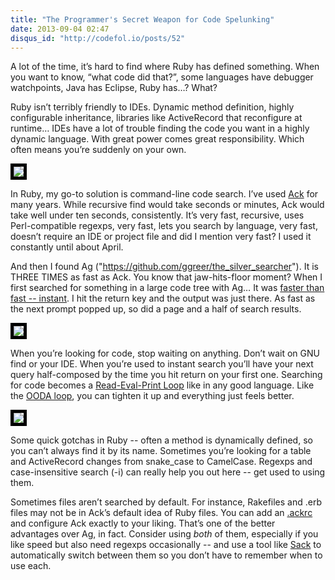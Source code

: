 ```yaml
---
title: "The Programmer's Secret Weapon for Code Spelunking"
date: 2013-09-04 02:47
disqus_id: "http://codefol.io/posts/52"
---
```

A lot of the time, it’s hard to find where Ruby has defined something. When you want to know, “what code did that?”, some languages have debugger watchpoints, Java has Eclipse, Ruby has…? What?

Ruby isn’t terribly friendly to IDEs. Dynamic method definition, highly configurable inheritance, libraries like ActiveRecord that reconfigure at runtime… IDEs have a lot of trouble finding the code you want in a highly dynamic language. With great power comes great responsibility. Which often means you’re suddenly on your own.

<a href="http://beyondgrep.com"><img src="/images/52/ack_screen.png" style="border: 5px solid black;" /></a>

In Ruby, my go-to solution is command-line code search. I’ve used <a href="http://beyondgrep.com">Ack</a> for many years. While recursive find would take seconds or minutes, Ack would take well under ten seconds, consistently. It’s very fast, recursive, uses Perl-compatible regexps, very fast, lets you search by language, very fast, doesn’t require an IDE or project file and did I mention very fast? I used it constantly until about April.

And then I found Ag ("https://github.com/ggreer/the_silver_searcher"). It is THREE TIMES as fast as Ack. You know that jaw-hits-floor moment? When I first searched for something in a large code tree with Ag… It was <a href="http://www.nngroup.com/articles/response-times-3-important-limits/">faster than fast -- instant</a>. I hit the return key and the output was just there. As fast as the next prompt popped up, so did a page and a half of search results.

<a href="http://www.nngroup.com/articles/response-times-3-important-limits/"><img src="/images/52/usability_screen.png" style="border: 5px solid black;" /></a>

When you’re looking for code, stop waiting on anything. Don’t wait on GNU find or your IDE. When you’re used to instant search you’ll have your next query half-composed by the time you hit return on your first one. Searching for code becomes a <a href="http://en.wikipedia.org/wiki/Read%E2%80%93eval%E2%80%93print_loop">Read-Eval-Print Loop</a> like in any good language. Like the <a href="http://en.wikipedia.org/wiki/OODA_loop">OODA loop</a>, you can tighten it up and everything just feels better.

<a href="http://en.wikipedia.org/wiki/OODA_loop"><img src="/images/52/ooda_loop.png" style="border: 5px solid black;" /></a>

Some quick gotchas in Ruby -- often a method is dynamically defined, so you can’t always find it by its name. Sometimes you’re looking for a table and ActiveRecord changes from snake_case to CamelCase. Regexps and case-insensitive search (-i) can really help you out here -- get used to using them.

Sometimes files aren’t searched by default. For instance, Rakefiles and .erb files may not be in Ack’s default idea of Ruby files. You can add an <a href="https://gist.github.com/kevinold/4749656">.ackrc</a> and configure Ack exactly to your liking. That’s one of the better advantages over Ag, in fact. Consider using <i>both</i> of them, especially if you like speed but also need regexps occasionally -- and use a tool like <a href="https://github.com/sampson-chen/sack">Sack</a> to automatically switch between them so you don’t have to remember when to use each.
